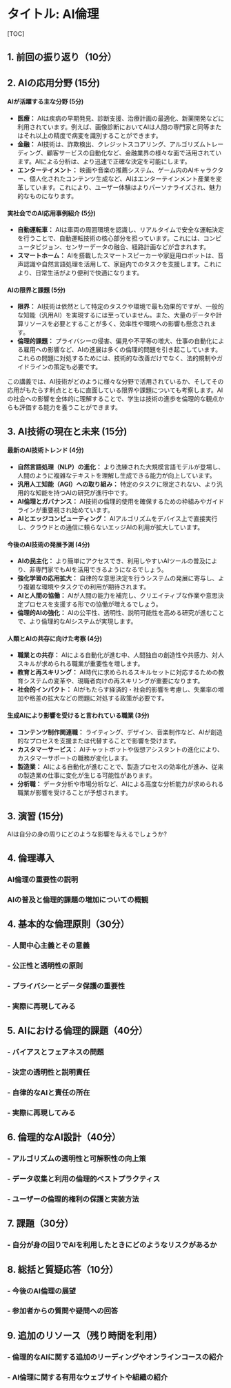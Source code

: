 # タイトル: AI倫理

[TOC]



## 1. 前回の振り返り（10分）

## 2. AIの応用分野 (15分)

#### AIが活躍する主な分野 (5分)

- **医療：** AIは疾病の早期発見、診断支援、治療計画の最適化、新薬開発などに利用されています。例えば、画像診断においてAIは人間の専門家と同等またはそれ以上の精度で病変を識別することができます。
- **金融：** AI技術は、詐欺検出、クレジットスコアリング、アルゴリズムトレーディング、顧客サービスの自動化など、金融業界の様々な面で活用されています。AIによる分析は、より迅速で正確な決定を可能にします。
- **エンターテイメント：** 映画や音楽の推薦システム、ゲーム内のAIキャラクター、個人化されたコンテンツ生成など、AIはエンターテインメント産業を変革しています。これにより、ユーザー体験はよりパーソナライズされ、魅力的なものになります。

#### 実社会でのAI応用事例紹介 (5分)

- **自動運転車：** AIは車両の周囲環境を認識し、リアルタイムで安全な運転決定を行うことで、自動運転技術の核心部分を担っています。これには、コンピュータビジョン、センサーデータの融合、経路計画などが含まれます。
- **スマートホーム：** AIを搭載したスマートスピーカーや家庭用ロボットは、音声認識や自然言語処理を活用して、家庭内でのタスクを支援します。これにより、日常生活がより便利で快適になります。

#### AIの限界と課題 (5分)

- **限界：** AI技術は依然として特定のタスクや環境で最も効果的ですが、一般的な知能（汎用AI）を実現するには至っていません。また、大量のデータや計算リソースを必要とすることが多く、効率性や環境への影響も懸念されます。
- **倫理的課題：** プライバシーの侵害、偏見や不平等の増大、仕事の自動化による雇用への影響など、AIの進展は多くの倫理的問題を引き起こしています。これらの問題に対処するためには、技術的な改善だけでなく、法的規制やガイドラインの策定も必要です。

この講義では、AI技術がどのように様々な分野で活用されているか、そしてその応用がもたらす利点とともに直面している限界や課題についても考察します。AIの社会への影響を全体的に理解することで、学生は技術の進歩を倫理的な観点からも評価する能力を養うことができます。

## 3. AI技術の現在と未来 (15分)

#### 最新のAI技術トレンド (4分)

- **自然言語処理（NLP）の進化：** より洗練された大規模言語モデルが登場し、人間のように複雑なテキストを理解し生成できる能力が向上しています。
- **汎用人工知能（AGI）への取り組み：** 特定のタスクに限定されない、より汎用的な知能を持つAIの研究が進行中です。
- **AI倫理とガバナンス：** AI技術の倫理的使用を確保するための枠組みやガイドラインが重要視され始めています。
- **AIとエッジコンピューティング：** AIアルゴリズムをデバイス上で直接実行し、クラウドとの通信に頼らないエッジAIの利用が拡大しています。

#### 今後のAI技術の発展予測 (4分)

- **AIの民主化：** より簡単にアクセスでき、利用しやすいAIツールの普及により、非専門家でもAIを活用できるようになるでしょう。
- **強化学習の応用拡大：** 自律的な意思決定を行うシステムの発展に寄与し、より複雑な環境やタスクでの利用が期待されます。
- **AIと人間の協働：** AIが人間の能力を補完し、クリエイティブな作業や意思決定プロセスを支援する形での協働が増えるでしょう。
- **倫理的AIの強化：** AIの公平性、透明性、説明可能性を高める研究が進むことで、より倫理的なAIシステムが実現します。

#### 人類とAIの共存に向けた考察 (4分)

- **職業との共存：** AIによる自動化が進む中、人間独自の創造性や共感力、対人スキルが求められる職業が重要性を増します。
- **教育と再スキリング：** AI時代に求められるスキルセットに対応するための教育システムの変革や、現職者向けの再スキリングが重要になります。
- **社会的インパクト：** AIがもたらす経済的・社会的影響を考慮し、失業率の増加や格差の拡大などの問題に対処する政策が必要です。

#### 生成AIにより影響を受けると言われている職業 (3分)

- **コンテンツ制作関連職：** ライティング、デザイン、音楽制作など、AIが創造的なプロセスを支援または代替することで影響を受けます。
- **カスタマーサービス：** AIチャットボットや仮想アシスタントの進化により、カスタマーサポートの職務が変化します。
- **製造業：** AIによる自動化が進むことで、製造プロセスの効率化が進み、従来の製造業の仕事に変化が生じる可能性があります。
- **分析職：** データ分析や市場分析など、AIによる高度な分析能力が求められる職業が影響を受けることが予想されます。 

## 3. 演習 (15分) 

AIは自分の身の周りにどのような影響を与えるでしょうか?

## 4. 倫理導入

### AI倫理の重要性の説明

### AIの普及と倫理的課題の増加についての概観

## 4. 基本的な倫理原則（30分）

###   \- 人間中心主義とその意義

###   \- 公正性と透明性の原則

###   \- プライバシーとデータ保護の重要性

###   \- 実際に再現してみる

## 5. AIにおける倫理的課題（40分）

###   \- バイアスとフェアネスの問題

###   \- 決定の透明性と説明責任

###   \- 自律的なAIと責任の所在

###   \- 実際に再現してみる

## 6. 倫理的なAI設計（40分）

###   \- アルゴリズムの透明性と可解釈性の向上策

###   \- データ収集と利用の倫理的ベストプラクティス

###   \- ユーザーの倫理的権利の保護と実装方法

## 7. 課題（30分）

###   \- 自分が身の回りでAIを利用したときにどのようなリスクがあるか

## 8. 総括と質疑応答（10分）

###   \- 今後のAI倫理の展望

###   \- 参加者からの質問や疑問への回答

## 9. 追加のリソース（残り時間を利用）

###   \- 倫理的なAIに関する追加のリーディングやオンラインコースの紹介

###   \- AI倫理に関する有用なウェブサイトや組織の紹介